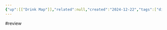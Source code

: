 ```yaml
---
{"up":[["Drink Map"]],"related":null,"created":"2024-12-22","tags":["digestif"],"publish":true,"PassFrontmatter":true}
---
```


#review 